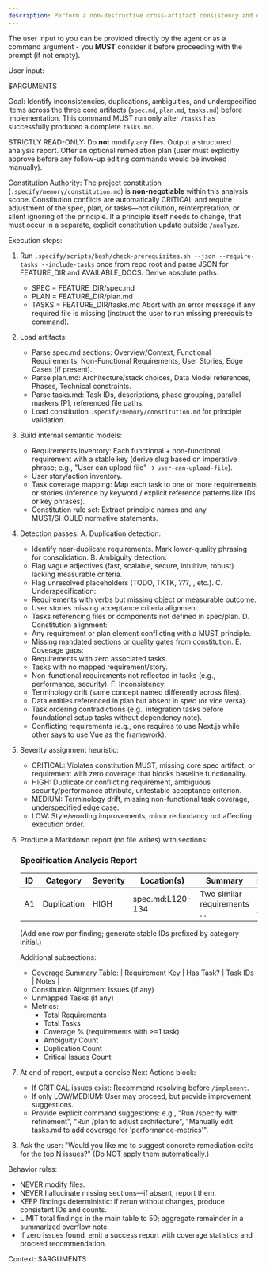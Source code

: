 ```yaml
---
description: Perform a non-destructive cross-artifact consistency and quality analysis across spec.md, plan.md, and tasks.md after task generation.
---
```


The user input to you can be provided directly by the agent or as a command argument - you **MUST** consider it before proceeding with the prompt (if not empty).

User input:

$ARGUMENTS

Goal: Identify inconsistencies, duplications, ambiguities, and underspecified items across the three core artifacts (`spec.md`, `plan.md`, `tasks.md`) before implementation. This command MUST run only after `/tasks` has successfully produced a complete `tasks.md`.

STRICTLY READ-ONLY: Do **not** modify any files. Output a structured analysis report. Offer an optional remediation plan (user must explicitly approve before any follow-up editing commands would be invoked manually).

Constitution Authority: The project constitution (`.specify/memory/constitution.md`) is **non-negotiable** within this analysis scope. Constitution conflicts are automatically CRITICAL and require adjustment of the spec, plan, or tasks—not dilution, reinterpretation, or silent ignoring of the principle. If a principle itself needs to change, that must occur in a separate, explicit constitution update outside `/analyze`.

Execution steps:

1. Run `.specify/scripts/bash/check-prerequisites.sh --json --require-tasks --include-tasks` once from repo root and parse JSON for FEATURE_DIR and AVAILABLE_DOCS. Derive absolute paths:

   - SPEC = FEATURE_DIR/spec.md
   - PLAN = FEATURE_DIR/plan.md
   - TASKS = FEATURE_DIR/tasks.md
     Abort with an error message if any required file is missing (instruct the user to run missing prerequisite command).

2. Load artifacts:

   - Parse spec.md sections: Overview/Context, Functional Requirements, Non-Functional Requirements, User Stories, Edge Cases (if present).
   - Parse plan.md: Architecture/stack choices, Data Model references, Phases, Technical constraints.
   - Parse tasks.md: Task IDs, descriptions, phase grouping, parallel markers [P], referenced file paths.
   - Load constitution `.specify/memory/constitution.md` for principle validation.

3. Build internal semantic models:

   - Requirements inventory: Each functional + non-functional requirement with a stable key (derive slug based on imperative phrase; e.g., "User can upload file" -> `user-can-upload-file`).
   - User story/action inventory.
   - Task coverage mapping: Map each task to one or more requirements or stories (inference by keyword / explicit reference patterns like IDs or key phrases).
   - Constitution rule set: Extract principle names and any MUST/SHOULD normative statements.

4. Detection passes:
   A. Duplication detection:

   - Identify near-duplicate requirements. Mark lower-quality phrasing for consolidation.
     B. Ambiguity detection:
   - Flag vague adjectives (fast, scalable, secure, intuitive, robust) lacking measurable criteria.
   - Flag unresolved placeholders (TODO, TKTK, ???, <placeholder>, etc.).
     C. Underspecification:
   - Requirements with verbs but missing object or measurable outcome.
   - User stories missing acceptance criteria alignment.
   - Tasks referencing files or components not defined in spec/plan.
     D. Constitution alignment:
   - Any requirement or plan element conflicting with a MUST principle.
   - Missing mandated sections or quality gates from constitution.
     E. Coverage gaps:
   - Requirements with zero associated tasks.
   - Tasks with no mapped requirement/story.
   - Non-functional requirements not reflected in tasks (e.g., performance, security).
     F. Inconsistency:
   - Terminology drift (same concept named differently across files).
   - Data entities referenced in plan but absent in spec (or vice versa).
   - Task ordering contradictions (e.g., integration tasks before foundational setup tasks without dependency note).
   - Conflicting requirements (e.g., one requires to use Next.js while other says to use Vue as the framework).

5. Severity assignment heuristic:

   - CRITICAL: Violates constitution MUST, missing core spec artifact, or requirement with zero coverage that blocks baseline functionality.
   - HIGH: Duplicate or conflicting requirement, ambiguous security/performance attribute, untestable acceptance criterion.
   - MEDIUM: Terminology drift, missing non-functional task coverage, underspecified edge case.
   - LOW: Style/wording improvements, minor redundancy not affecting execution order.

6. Produce a Markdown report (no file writes) with sections:

   ### Specification Analysis Report

   | ID  | Category    | Severity | Location(s)      | Summary                      | Recommendation                       |
   | --- | ----------- | -------- | ---------------- | ---------------------------- | ------------------------------------ |
   | A1  | Duplication | HIGH     | spec.md:L120-134 | Two similar requirements ... | Merge phrasing; keep clearer version |

   (Add one row per finding; generate stable IDs prefixed by category initial.)

   Additional subsections:

   - Coverage Summary Table:
     | Requirement Key | Has Task? | Task IDs | Notes |
   - Constitution Alignment Issues (if any)
   - Unmapped Tasks (if any)
   - Metrics:
     - Total Requirements
     - Total Tasks
     - Coverage % (requirements with >=1 task)
     - Ambiguity Count
     - Duplication Count
     - Critical Issues Count

7. At end of report, output a concise Next Actions block:

   - If CRITICAL issues exist: Recommend resolving before `/implement`.
   - If only LOW/MEDIUM: User may proceed, but provide improvement suggestions.
   - Provide explicit command suggestions: e.g., "Run /specify with refinement", "Run /plan to adjust architecture", "Manually edit tasks.md to add coverage for 'performance-metrics'".

8. Ask the user: "Would you like me to suggest concrete remediation edits for the top N issues?" (Do NOT apply them automatically.)

Behavior rules:

- NEVER modify files.
- NEVER hallucinate missing sections—if absent, report them.
- KEEP findings deterministic: if rerun without changes, produce consistent IDs and counts.
- LIMIT total findings in the main table to 50; aggregate remainder in a summarized overflow note.
- If zero issues found, emit a success report with coverage statistics and proceed recommendation.

Context: $ARGUMENTS
